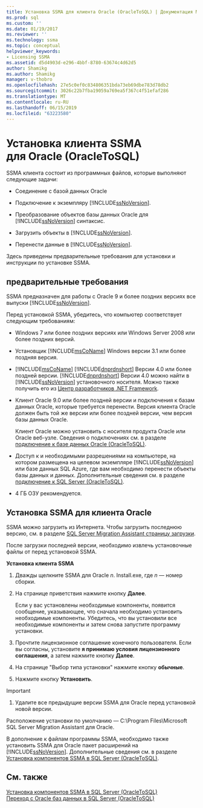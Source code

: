```yaml
---
title: Установка SSMA для клиента Oracle (OracleToSQL) | Документация Майкрософт
ms.prod: sql
ms.custom: ''
ms.date: 01/19/2017
ms.reviewer: ''
ms.technology: ssma
ms.topic: conceptual
helpviewer_keywords:
- Licensing SSMA
ms.assetid: d5d4903d-e296-4bbf-8780-63674c4d62d5
author: Shamikg
ms.author: Shamikg
manager: v-thobro
ms.openlocfilehash: 27e5c0ef0c834806351bda73eb69dbe783d78db2
ms.sourcegitcommit: 3026c22b7fba19059a769ea5f367c4f51efaf286
ms.translationtype: MT
ms.contentlocale: ru-RU
ms.lasthandoff: 06/15/2019
ms.locfileid: "63223580"
---
```

# <a name="installing-ssma-for-oracle-client-oracletosql"></a>Установка клиента SSMA для Oracle (OracleToSQL)
SSMA клиента состоит из программных файлов, которые выполняют следующие задачи:  
  
-   Соединение с базой данных Oracle  
  
-   Подключение к экземпляру [!INCLUDE[ssNoVersion](../../includes/ssnoversion-md.md)].  
  
-   Преобразование объектов базы данных Oracle для [!INCLUDE[ssNoVersion](../../includes/ssnoversion-md.md)] синтаксис.  
  
-   Загрузить объекты в [!INCLUDE[ssNoVersion](../../includes/ssnoversion-md.md)].  
  
-   Перенести данные в [!INCLUDE[ssNoVersion](../../includes/ssnoversion-md.md)].  
  
Здесь приведены предварительные требования для установки и инструкции по установке SSMA.  
  
## <a name="prerequisites"></a>предварительные требования  
SSMA предназначен для работы с Oracle 9 и более поздних версиях все выпуски [!INCLUDE[ssNoVersion](../../includes/ssnoversion-md.md)].  
  
Перед установкой SSMA, убедитесь, что компьютер соответствует следующим требованиям:  
  
-   Windows 7 или более поздних версиях или Windows Server 2008 или более поздних версий.  
  
-   Установщик [!INCLUDE[msCoName](../../includes/msconame_md.md)] Windows версии 3.1 или более поздняя версия.  
  
-   [!INCLUDE[msCoName](../../includes/msconame_md.md)] [!INCLUDE[dnprdnshort](../../includes/dnprdnshort_md.md)] Версии 4.0 или более поздней версии. [!INCLUDE[dnprdnshort](../../includes/dnprdnshort_md.md)] Версии 4.0 можно найти в [!INCLUDE[ssNoVersion](../../includes/ssnoversion-md.md)] установочного носителя. Можно также получить его из [Центр разработчиков .NET Framework](https://go.microsoft.com/fwlink/?LinkId=48882).  
  
-   Клиент Oracle 9.0 или более поздней версии и подключения к базам данных Oracle, которые требуется перенести. Версия клиента Oracle должен быть той же версии или более поздней версии, чем версия базы данных Oracle.  
  
    Клиент Oracle можно установить с носителя продукта Oracle или Oracle веб-узле. Сведения о подключениях см. в разделе [подключение к базе данных Oracle &#40;OracleToSQL&#41;](../../ssma/oracle/connecting-to-oracle-database-oracletosql.md).  
  
-   Доступ к и необходимыми разрешениями на компьютере, на котором размещена на целевом экземпляре [!INCLUDE[ssNoVersion](../../includes/ssnoversion-md.md)] или базе данных SQL Azure, где вам необходимо перенести объекты базы данных и данных. Дополнительные сведения см. в разделе [подключение к SQL Server &#40;OracleToSQL&#41;](../../ssma/oracle/connecting-to-sql-server-oracletosql.md).  
  
-   4 ГБ ОЗУ рекомендуется.  
  
## <a name="installing-the-ssma-for-oracle-client"></a>Установка SSMA для клиента Oracle  
SSMA можно загрузить из Интернета. Чтобы загрузить последнюю версию, см. в разделе [SQL Server Migration Assistant страницу загрузки](https://aka.ms/ssmafororacle).  
  
После загрузки последней версии, необходимо извлечь установочные файлы от перед установкой SSMA.  
  
**Установка клиента SSMA**  
  
1.  Дважды щелкните SSMA для Oracle *n*. Install.exe, где *n* — номер сборки.  
  
2.  На странице приветствия нажмите кнопку **Далее**.  
  
    Если у вас установлены необходимые компоненты, появится сообщение, указывающее, что сначала необходимо установить необходимые компоненты. Убедитесь, что вы установили все необходимые компоненты и затем снова запустите программу установки.  
  
3.  Прочтите лицензионное соглашение конечного пользователя. Если вы согласны, установите **я принимаю условия лицензионного соглашения**, а затем нажмите кнопку **Далее**.  
  
4.  На странице "Выбор типа установки" нажмите кнопку **обычные**.  
  
5.  Нажмите кнопку **Установить**.  
  
> [!IMPORTANT]  
> 1.  Удалите все предыдущие версии SSMA для Oracle перед установкой новой версии.  
  
Расположение установки по умолчанию — C:\Program Files\Microsoft SQL Server Migration Assistant для Oracle.  
  
В дополнение к файлам программы SSMA, необходимо также установить SSMA для Oracle пакет расширений на [!INCLUDE[ssNoVersion](../../includes/ssnoversion-md.md)]. Дополнительные сведения см. в разделе [Установка компонентов SSMA в SQL Server &#40;OracleToSQL&#41;](../../ssma/oracle/installing-ssma-components-on-sql-server-oracletosql.md).  
  
## <a name="see-also"></a>См. также  
[Установка компонентов SSMA в SQL Server &#40;OracleToSQL&#41;](../../ssma/oracle/installing-ssma-components-on-sql-server-oracletosql.md)  
[Переход с Oracle баз данных в SQL Server &#40;OracleToSQL&#41;](../../ssma/oracle/migrating-oracle-databases-to-sql-server-oracletosql.md)  
  
